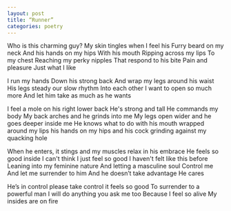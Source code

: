 ```yaml
---
layout: post
title: “Runner”
categories: poetry
---
```



Who is this charming guy? 
My skin tingles 
when I feel his 
Furry beard on my neck 
And his hands on my hips 
With his mouth 
Ripping across my lips 
To my chest 
Reaching my perky nipples 
That respond to his bite 
Pain and pleasure 
Just what I like 

I run my hands 
Down his strong back 
And wrap my legs around his waist 
His legs steady our slow rhythm 
Into each other 
I want to open so much more 
And let him take as much as he wants 

I feel a mole on 
his right lower back 
He's strong and tall 
He commands my body 
My back arches and he grinds into me 
My legs open wider and he goes deeper inside me 
He knows what to do 
with his mouth wrapped around my lips 
his hands on my hips 
and his cock grinding 
against my quacking hole 

When he enters, it stings 
and my muscles relax in his embrace 
He feels so good inside 
I can't think 
I just feel so good 
I haven't felt like this before 
Leaning into my feminine nature 
And letting a masculine soul 
Control me 
And let me surrender to him 
And he doesn’t take advantage 
He cares 

He’s in control 
please take control 
it feels so good 
To surrender to a powerful man 
I will do anything 
you ask me too 
Because I feel so alive 
My insides are on fire 